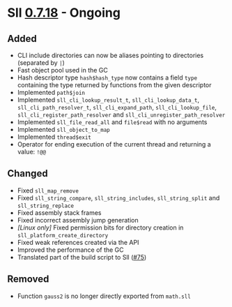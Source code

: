 # Sll [0.7.18] - Ongoing

## Added

- CLI include directories can now be aliases pointing to directories (separated by `|`)
- Fast object pool used in the GC
- Hash descriptor type `hash$hash_type` now contains a field `type` containing the type returned by functions from the given descriptor
- Implemented `path$join`
- Implemented `sll_cli_lookup_result_t`, `sll_cli_lookup_data_t`, `sll_cli_path_resolver_t`, `sll_cli_expand_path`, `sll_cli_lookup_file`, `sll_cli_register_path_resolver` and `sll_cli_unregister_path_resolver`
- Implemented `sll_file_read_all` and `file$read` with no arguments
- Implemented `sll_object_to_map`
- Implemented `thread$exit`
- Operator for ending execution of the current thread and returning a value: `!@@`

## Changed

- Fixed `sll_map_remove`
- Fixed `sll_string_compare`, `sll_string_includes`, `sll_string_split` and `sll_string_replace`
- Fixed assembly stack frames
- Fixed incorrect assembly jump generation
- *\[Linux only\]* Fixed permission bits for directory creation in `sll_platform_create_directory`
- Fixed weak references created via the API
- Improved the performance of the GC
- Translated part of the build script to Sll ([#75])

## Removed

- Function `gauss2` is no longer directly exported from `math.sll`

[0.7.18]: https://github.com/sl-lang/sll/compare/sll-v0.7.17...main
[#75]: https://github.com/sl-lang/sll/issues/75
